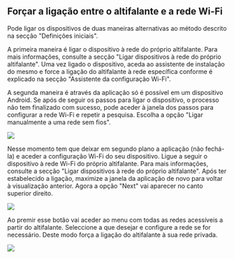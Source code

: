 ## Forçar a ligação entre o altifalante e a rede Wi-Fi

Pode ligar os dispositivos de duas maneiras alternativas ao método descrito na secção "Definições iniciais".

A primeira maneira é ligar o dispositivo à rede do próprio altifalante. Para mais informações, consulte a secção "Ligar dispositivos à rede do próprio altifalante". Uma vez ligado o dispositivo, aceda ao assistente de instalação do mesmo e force a ligação do altifalante à rede específica conforme é explicado na secção "Assistente da configuração Wi-Fi".

A segunda maneira é através da aplicação só é possível em um dispositivo Android. Se após de seguir os passos para ligar o dispositivo, o processo não tem finalizado com sucesso, pode aceder à janela dos passos para configurar a rede Wi-Fi e repetir a pesquisa. Escolha a opção "Ligar manualmente a uma rede sem fios".

![](http://static.energysistem.com/images/manuals/42677/56ebd56037e20.jpg)

Nesse momento tem que deixar em segundo plano a aplicação (não fechá-la) e aceder a configuração Wi-Fi do seu dispositivo. Ligue a seguir o dispositivo à rede Wi-Fi do próprio altifalante. Para mais informações, consulte a secção "Ligar dispositivos à rede do próprio altifalante". Após ter estabelecido a ligação, maximize a janela da aplicação de novo para voltar à visualização anterior. Agora a opção "Next" vai aparecer no canto superior direito. 

![](http://static.energysistem.com/images/manuals/42677/56ebd49756331.jpg)

Ao premir esse botão vai aceder ao menu com todas as redes acessíveis a partir do altifalante. Seleccione a que desejar e configure a rede se for necessário. Deste modo força a ligação do altifalante à sua rede privada.

![](http://static.energysistem.com/images/manuals/42677/56ebd49336cac.jpg)

